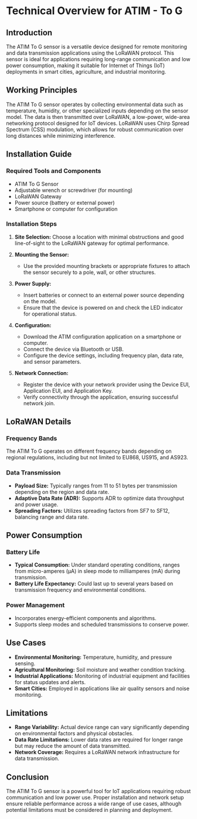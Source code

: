 # Technical Overview for ATIM - To G

## Introduction
The ATIM To G sensor is a versatile device designed for remote monitoring and data transmission applications using the LoRaWAN protocol. This sensor is ideal for applications requiring long-range communication and low power consumption, making it suitable for Internet of Things (IoT) deployments in smart cities, agriculture, and industrial monitoring.

## Working Principles
The ATIM To G sensor operates by collecting environmental data such as temperature, humidity, or other specialized inputs depending on the sensor model. The data is then transmitted over LoRaWAN, a low-power, wide-area networking protocol designed for IoT devices. LoRaWAN uses Chirp Spread Spectrum (CSS) modulation, which allows for robust communication over long distances while minimizing interference.

## Installation Guide

### Required Tools and Components
- ATIM To G Sensor
- Adjustable wrench or screwdriver (for mounting)
- LoRaWAN Gateway
- Power source (battery or external power)
- Smartphone or computer for configuration

### Installation Steps
1. **Site Selection:** Choose a location with minimal obstructions and good line-of-sight to the LoRaWAN gateway for optimal performance.

2. **Mounting the Sensor:**
   - Use the provided mounting brackets or appropriate fixtures to attach the sensor securely to a pole, wall, or other structures.

3. **Power Supply:**
   - Insert batteries or connect to an external power source depending on the model.
   - Ensure that the device is powered on and check the LED indicator for operational status.

4. **Configuration:**
   - Download the ATIM configuration application on a smartphone or computer.
   - Connect the device via Bluetooth or USB.
   - Configure the device settings, including frequency plan, data rate, and sensor parameters.

5. **Network Connection:**
   - Register the device with your network provider using the Device EUI, Application EUI, and Application Key.
   - Verify connectivity through the application, ensuring successful network join.

## LoRaWAN Details

### Frequency Bands
The ATIM To G operates on different frequency bands depending on regional regulations, including but not limited to EU868, US915, and AS923.

### Data Transmission
- **Payload Size:** Typically ranges from 11 to 51 bytes per transmission depending on the region and data rate.
- **Adaptive Data Rate (ADR):** Supports ADR to optimize data throughput and power usage.
- **Spreading Factors:** Utilizes spreading factors from SF7 to SF12, balancing range and data rate.

## Power Consumption

### Battery Life
- **Typical Consumption:** Under standard operating conditions, ranges from micro-amperes (µA) in sleep mode to milliamperes (mA) during transmission.
- **Battery Life Expectancy:** Could last up to several years based on transmission frequency and environmental conditions.

### Power Management
- Incorporates energy-efficient components and algorithms.
- Supports sleep modes and scheduled transmissions to conserve power.

## Use Cases
- **Environmental Monitoring:** Temperature, humidity, and pressure sensing.
- **Agricultural Monitoring:** Soil moisture and weather condition tracking.
- **Industrial Applications:** Monitoring of industrial equipment and facilities for status updates and alerts.
- **Smart Cities:** Employed in applications like air quality sensors and noise monitoring.

## Limitations

- **Range Variability:** Actual device range can vary significantly depending on environmental factors and physical obstacles.
- **Data Rate Limitations:** Lower data rates are required for longer range but may reduce the amount of data transmitted.
- **Network Coverage:** Requires a LoRaWAN network infrastructure for data transmission.

## Conclusion
The ATIM To G sensor is a powerful tool for IoT applications requiring robust communication and low power use. Proper installation and network setup ensure reliable performance across a wide range of use cases, although potential limitations must be considered in planning and deployment.